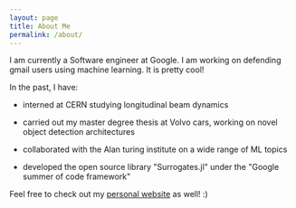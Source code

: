```yaml
---
layout: page
title: About Me
permalink: /about/
---
```


I am currently a Software engineer at Google. I am working on defending gmail users using machine learning. It is pretty cool!

In the past, I have: 

- interned at CERN studying longitudinal beam dynamics

- carried out my master degree thesis at Volvo cars, working on novel object detection architectures

- collaborated with the Alan turing institute on a wide range of ML topics

- developed the open source library "Surrogates.jl" under the "Google summer of code framework"

Feel free to check out my <a href="https://ludoro.github.io/">personal website</a> as well! :)

